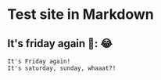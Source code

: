 # Test site in Markdown

## It's friday again 🎵: :joy: 
```
It's Friday again!
It's saturday, sunday, whaaat?!
```
